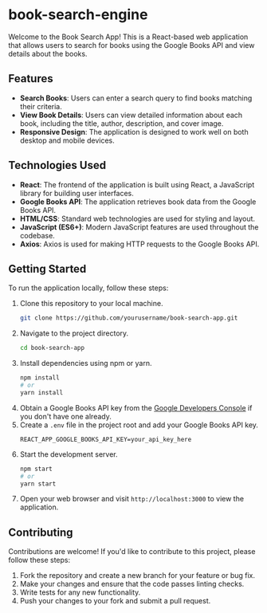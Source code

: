 # book-search-engine

Welcome to the Book Search App! This is a React-based web application that allows users to search for books using the Google Books API and view details about the books.

## Features

- **Search Books**: Users can enter a search query to find books matching their criteria.
- **View Book Details**: Users can view detailed information about each book, including the title, author, description, and cover image.
- **Responsive Design**: The application is designed to work well on both desktop and mobile devices.

## Technologies Used

- **React**: The frontend of the application is built using React, a JavaScript library for building user interfaces.
- **Google Books API**: The application retrieves book data from the Google Books API.
- **HTML/CSS**: Standard web technologies are used for styling and layout.
- **JavaScript (ES6+)**: Modern JavaScript features are used throughout the codebase.
- **Axios**: Axios is used for making HTTP requests to the Google Books API.

## Getting Started

To run the application locally, follow these steps:

1. Clone this repository to your local machine.
   ```bash
   git clone https://github.com/yourusername/book-search-app.git
   ```
2. Navigate to the project directory.
   ```bash
   cd book-search-app
   ```
3. Install dependencies using npm or yarn.
   ```bash
   npm install
   # or
   yarn install
   ```
4. Obtain a Google Books API key from the [Google Developers Console](https://console.developers.google.com/) if you don't have one already.
5. Create a `.env` file in the project root and add your Google Books API key.
   ```plaintext
   REACT_APP_GOOGLE_BOOKS_API_KEY=your_api_key_here
   ```
6. Start the development server.
   ```bash
   npm start
   # or
   yarn start
   ```
7. Open your web browser and visit `http://localhost:3000` to view the application.

## Contributing

Contributions are welcome! If you'd like to contribute to this project, please follow these steps:

1. Fork the repository and create a new branch for your feature or bug fix.
2. Make your changes and ensure that the code passes linting checks.
3. Write tests for any new functionality.
4. Push your changes to your fork and submit a pull request.


